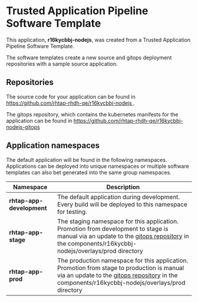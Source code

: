 # Trusted Application Pipeline Software Template

This application, **r16kycbbj-nodejs**, was created from a Trusted Application Pipeline Software Template.

The software templates create a new source and gitops deployment repositories with a sample source application. 

## Repositories

The source code for your application can be found in [https://github.com/rhtap-rhdh-qe/r16kycbbj-nodejs ](https://github.com/rhtap-rhdh-qe/r16kycbbj-nodejs ).
 
The gitops repository, which contains the kubernetes manifests for the application can be found in 
[https://github.com/rhtap-rhdh-qe/r16kycbbj-nodejs-gitops ](https://github.com/rhtap-rhdh-qe/r16kycbbj-nodejs-gitops ) 

## Application namespaces 

The default application will be found in the following namespaces. Applications can be deployed into unique namespaces or multiple software templates can also bet generated into the same group namespaces.  

|  Namespace   |  Description   |  
| -------- | -------- |   
| **rhtap-app-development** | The default application during development. Every build will be deployed to this namespace for testing. | 
| **rhtap-app-stage** | The staging namespace for this application. Promotion from development to stage is manual via an update to the [gitops repository](https://github.com/rhtap-rhdh-qe/r16kycbbj-nodejs-gitops ) in the components/r16kycbbj-nodejs/overlays/prod directory |  
| **rhtap-app-prod** | The production namespace for this application. Promotion from stage to production is manual via an update to the [gitops repository](https://github.com/rhtap-rhdh-qe/r16kycbbj-nodejs-gitops ) in the components/r16kycbbj-nodejs/overlays/prod directory | 